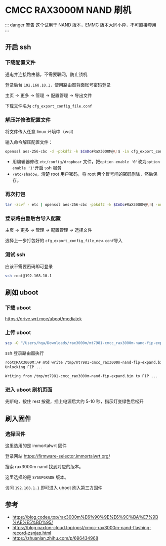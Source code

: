 # CMCC RAX3000M NAND 刷机

::: danger 警告
这个试用于 NAND 版本，EMMC 版本大同小异，不可直接套用
:::

## 开启 ssh

### 下载配置文件

通电并连接路由器，不需要联网，防止锁机

登录后台 `192.168.10.1`，使用路由器背面账号密码登录

主页 -> 更多 -> 管理 -> 配置管理 -> 导出文件

下载文件名为 `cfg_export_config_file.conf`

### 解压并修改配置文件

将文件传入任意 linux 环境中（wsl）

输入命令解压配置文件：

```sh
openssl aes-256-cbc -d -pbkdf2 -k $CmDc#RaX30O0M@\!$ -in cfg_export_config_file.conf -out - | tar -zxvf -
```

- 用编辑器修改 `etc/config/dropbear` 文件，把`option enable '0'`改为`option enable '1'`开启 ssh 服务
- `/etc/shadow`，清楚 root 用户密码，将 root 两个冒号间的密码删除，然后保存。

### 再次打包

```sh
tar -zcvf - etc | openssl aes-256-cbc -pbkdf2 -k $CmDc#RaX30O0M@\!$ -out cfg_export_config_file_new.conf
```

### 登录路由器后台导入配置

主页 -> 更多 -> 管理 -> 配置管理 -> 选择文件

选择上一步打包好的 `cfg_export_config_file_new.conf`​ 导入

### 测试 ssh

应该不需要密码即可登录

```sh
ssh root@192.168.10.1
```

## 刷如 uboot

### 下载 uboot

<https://drive.wrt.moe/uboot/mediatek>

### 上传 uboot

```sh
scp -O "/Users/hqa/Downloads/rax3000m/mt7981-cmcc_rax3000m-nand-fip-expand.bin" root@192.168.10.1:/tmp/
```

ssh 登录路由器执行

```sh
root@RAX3000M:/# mtd write /tmp/mt7981-cmcc_rax3000m-nand-fip-expand.bin FIP
Unlocking FIP ...

Writing from /tmp/mt7981-cmcc_rax3000m-nand-fip-expand.bin to FIP ...
```

### 进入 uboot 刷机页面

先断电，按住 rest 按键，插上电源后大约 5-10 秒，指示灯变绿色后松开

## 刷入固件

### 选择固件

这里选用的是 immortalwrt 固件

登录网站 <https://firmware-selector.immortalwrt.org/>

搜索 rax3000m nand 找到对应的版本。

这里选择的是 `SYSUPGRADE` 版本。

访问 `192.168.1.1`​ 即可进入 uboot 刷入第三方固件

## 参考

- <https://blog.codee.top/rax3000m%E6%90%9E%E6%9C%BA%E7%9B%AE%E5%BD%95/>
- <https://blog.paxton-cloud.top/post/cmcc-rax3000m-nand-flashing-record-zsnjap.html>
- <https://zhuanlan.zhihu.com/p/696434968>
